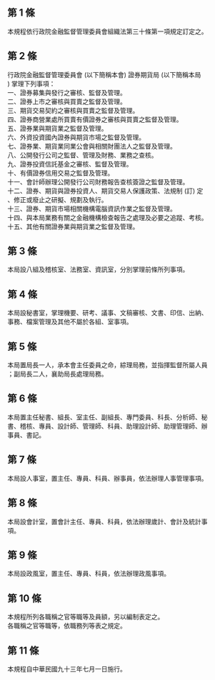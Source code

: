第 1 條
-------
本規程依行政院金融監督管理委員會組織法第三十條第一項規定訂定之。

第 2 條
-------
行政院金融監督管理委員會 (以下簡稱本會) 證券期貨局 (以下簡稱本局  
) 掌理下列事項：  
一、證券募集與發行之審核、監督及管理。  
二、證券上市之審核與買賣之監督及管理。  
三、期貨交易契約之審核與買賣之監督及管理。  
四、證券商營業處所買賣有價證券之審核與買賣之監督及管理。  
五、證券業與期貨業之監督及管理。  
六、外資投資國內證券與期貨市場之監督及管理。  
七、證券業、期貨業同業公會與相關財團法人之監督及管理。  
八、公開發行公司之監督、管理及財務、業務之查核。  
九、證券投資信託基金之審核、監督及管理。  
十、有價證券信用交易之監督及管理。  
十一、會計師辦理公開發行公司財務報告查核簽證之監督及管理。  
十二、證券、期貨與證券投資人、期貨交易人保護政策、法規制 (訂) 定  
      、修正或廢止之研擬、規劃及執行。  
十三、證券、期貨市場相關機構電腦資訊作業之監督及管理。  
十四、與本局業務有關之金融機構檢查報告之處理及必要之追蹤、考核。  
十五、其他有關證券業與期貨業之監督及管理。

第 3 條
-------
本局設八組及稽核室、法務室、資訊室，分別掌理前條所列事項。

第 4 條
-------
本局設秘書室，掌理機要、研考、議事、文稿審核、文書、印信、出納、  
事務、檔案管理及其他不屬於各組、室事項。

第 5 條
-------
本局置局長一人，承本會主任委員之命，綜理局務，並指揮監督所屬人員  
；副局長二人，襄助局長處理局務。

第 6 條
-------
本局置主任秘書、組長、室主任、副組長、專門委員、科長、分析師、秘  
書、稽核、專員、設計師、管理師、科員、助理設計師、助理管理師、辦  
事員、書記。

第 7 條
-------
本局設人事室，置主任、專員、科員、辦事員，依法辦理人事管理事項。

第 8 條
-------
本局設會計室，置會計主任、專員、科員，依法辦理歲計、會計及統計事  
項。

第 9 條
-------
本局設政風室，置主任、專員、科員，依法辦理政風事項。

第 10 條
--------
本規程所列各職稱之官等職等及員額，另以編制表定之。  
各職稱之官等職等，依職務列等表之規定。

第 11 條
--------
本規程自中華民國九十三年七月一日施行。

